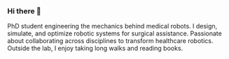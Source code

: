 ### Hi there 👋
PhD student engineering the mechanics behind medical robots. I design, simulate, and optimize robotic systems for surgical assistance. Passionate about collaborating across disciplines to transform healthcare robotics. Outside the lab, I enjoy taking long walks and reading books. 
